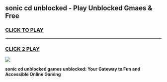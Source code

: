 
## sonic cd unblocked - Play Unblocked Gmaes & Free
<h3>
<a href="https://news.freeplayer.one?title=sonic_cd_unblocked&ref=23F">CLICK TO PLAY</a></h3>
<hr>

<h3>
<a href="https://news.freeplayer.one?title=sonic_cd_unblocked&ref=23F">CLICK 2 PLAY</a>
  
</h3>

<a href="https://news.freeplayer.one?title=sonic_cd_unblocked&ref=23F/"><img src="https://clearcache.store/games.png"></a>


**sonic cd unblocked games unblocked: Your Gateway to Fun and Accessible Online Gaming**
